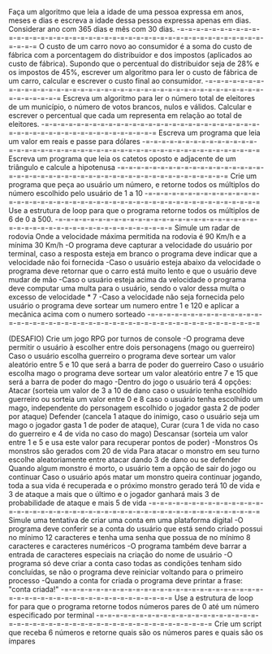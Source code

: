 Faça um algoritmo que leia a idade de uma pessoa expressa em anos, meses e dias e escreva a idade dessa pessoa expressa apenas em dias. Considerar ano com 365 dias e mês com 30 dias.
-=-=-=-=-=-=-=-=-=-=-=-=-=-=-=-=-=-=-=-=-=-=-=-=-=-=-=-=-=-=-=-=-=-=-=-=-=-=-=-=-=-=-=-=-=-=
O custo de um carro novo ao consumidor é a soma do custo de fábrica com a porcentagem do distribuidor e dos impostos (aplicados ao custo de fábrica). Supondo que o percentual do distribuidor seja de 28% e os impostos de 45%, escrever um algoritmo para ler o custo de fábrica de um carro, calcular e escrever o custo final ao consumidor.
-=-=-=-=-=-=-=-=-=-=-=-=-=-=-=-=-=-=-=-=-=-=-=-=-=-=-=-=-=-=-=-=-=-=-=-=-=-=-=-=-=-=-=-=-=-=
Escreva um algoritmo para ler o número total de eleitores de um município, o número de votos brancos, nulos e válidos. Calcular e escrever o percentual que cada um representa em relação ao total de eleitores.
-=-=-=-=-=-=-=-=-=-=-=-=-=-=-=-=-=-=-=-=-=-=-=-=-=-=-=-=-=-=-=-=-=-=-=-=-=-=-=-=-=-=-=-=-=-=
Escreva um programa que leia um valor em reais e passe para dólares
-=-=-=-=-=-=-=-=-=-=-=-=-=-=-=-=-=-=-=-=-=-=-=-=-=-=-=-=-=-=-=-=-=-=-=-=-=-=-=-=-=-=-=-=-=-=
Escreva um programa que leia os catetos oposto e adjacente de um triângulo e calcule a hipotenusa
-=-=-=-=-=-=-=-=-=-=-=-=-=-=-=-=-=-=-=-=-=-=-=-=-=-=-=-=-=-=-=-=-=-=-=-=-=-=-=-=-=-=-=-=-=-=
Crie um programa que peça ao usuário um número, e retorne todos os múltiplos do número escolhido pelo usuário de 1 a 10
-=-=-=-=-=-=-=-=-=-=-=-=-=-=-=-=-=-=-=-=-=-=-=-=-=-=-=-=-=-=-=-=-=-=-=-=-=-=-=-=-=-=-=-=-=-=
Use a estrutura de loop para que o programa retorne todos os múltiplos de 6 de 0 a 500.
-=-=-=-=-=-=-=-=-=-=-=-=-=-=-=-=-=-=-=-=-=-=-=-=-=-=-=-=-=-=-=-=-=-=-=-=-=-=-=-=-=-=-=-=-=-=
Simule um radar de rodovia 
Onde a velocidade máxima permitida na rodovia é 90 Km/h e a mínima 30 Km/h
-O programa deve capturar a velocidade do usuário por terminal, caso a resposta esteja em branco o programa deve indicar que a velocidade não foi fornecida
-Caso o usuário esteja abaixo da velocidade o programa deve retornar que o carro está muito lento e que o usuário deve mudar de mão
-Caso o usuário esteja acima da velocidade o programa deve computar uma multa para o usuário, sendo o valor dessa multa o excesso de velocidade * 7
-Caso a velocidade não seja fornecida pelo usuário o programa deve sortear um numero entre 1 e 120 e aplicar a mecânica acima com o numero sorteado
-=-=-=-=-=-=-=-=-=-=-=-=-=-=-=-=-=-=-=-=-=-=-=-=-=-=-=-=-=-=-=-=-=-=-=-=-=-=-=-=-=-=-=-=-=-=


(DESAFIO)
Crie um jogo RPG por turnos de console
-O programa deve permitir o usuário à escolher entre dois personagens (mago ou guerreiro)
Caso o usuário escolha guerreiro o programa deve sortear um valor aleatório entre 5 e 10 que será a barra de poder do guerreiro 
Caso o usuário escolha mago o programa deve sortear um valor aleatório entre 7 e 15 que será a barra de poder do mago
-Dentro do jogo o usuário terá 4 opções:
Atacar (sorteia um valor de 3 a 10 de dano caso o usuário tenha escolhido guerreiro ou sorteia um valor entre 0 e 8 caso o usuário tenha escolhido um mago, independente do personagem escolhido o jogador gasta 2 de poder por ataque)
Defender (cancela 1 ataque do inimigo, caso o usuário seja um mago o jogador gasta 1 de poder de ataque), 
Curar (cura 1 de vida no caso do guerreiro e 4 de vida no caso do mago)
Descansar (sorteia um valor entre 1 e 5 e usa este valor para recuperar pontos de poder)
-Monstros
Os monstros são gerados com 20 de vida
Para atacar o monstro em seu turno escolhe aleatoriamente entre atacar dando 3 de dano ou se defender
Quando algum monstro é morto, o usuário tem a opção de sair do jogo ou continuar
Caso o usuário após matar um monstro queira continuar jogando, toda a sua vida é recuperada e o próximo monstro gerado terá 10 de vida e 3 de ataque a mais que o último e o jogador ganhará mais 3 de probabilidade de ataque e mais 5 de vida
-=-=-=-=-=-=-=-=-=-=-=-=-=-=-=-=-=-=-=-=-=-=-=-=-=-=-=-=-=-=-=-=-=-=-=-=-=-=-=-=-=-=-=-=-=-=
Simule uma tentativa de criar uma conta em uma plataforma digital
-O programa deve conferir se a conta do usuário que está sendo criado possui no mínimo 12 caracteres e tenha uma senha que possua de no mínimo 8 caracteres e caracteres numéricos 
-O programa também deve barrar a entrada de caracteres especiais na criação do nome de usuário
-O programa só deve criar a conta caso todas as condições tenham sido concluídas, se não o programa deve reiniciar voltando para o primeiro processo
-Quando a conta for criada o programa deve printar a frase: "conta criada!"
-=-=-=-=-=-=-=-=-=-=-=-=-=-=-=-=-=-=-=-=-=-=-=-=-=-=-=-=-=-=-=-=-=-=-=-=-=-=-=-=-=-=-=-=-=-=
Use a estrutura de loop for para que o programa retorne todos números pares de 0 até um número especificado por terminal
-=-=-=-=-=-=-=-=-=-=-=-=-=-=-=-=-=-=-=-=-=-=-=-=-=-=-=-=-=-=-=-=-=-=-=-=-=-=-=-=-=-=-=-=-=-=
Crie um script que receba 6 números e retorne quais são os números pares e quais são os ímpares